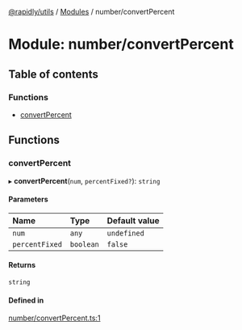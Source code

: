 [@rapidly/utils](../README.md) / [Modules](../modules.md) / number/convertPercent

# Module: number/convertPercent

## Table of contents

### Functions

- [convertPercent](number_convertPercent.md#convertpercent)

## Functions

### convertPercent

▸ **convertPercent**(`num`, `percentFixed?`): `string`

#### Parameters

| Name | Type | Default value |
| :------ | :------ | :------ |
| `num` | `any` | `undefined` |
| `percentFixed` | `boolean` | `false` |

#### Returns

`string`

#### Defined in

[number/convertPercent.ts:1](https://github.com/canguser/rapidly-utils/blob/af8066a/main/number/convertPercent.ts#L1)
